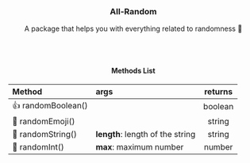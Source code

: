 <br>

<div align="center">
  <h3>All-Random</h3>
  
  A package that helps you with everything related to randomness 🔄
</div>

<br>
<br>

<h4 align="center">Methods List</h4>

<div align="center">
  
| Method             | args                               | returns |
| :---               | :-------                           | :-----: |
| 👍 randomBoolean() |                                    | boolean |
| 🔮 randomEmoji()   |                                    | string  |
| 📝 randomString()  | **length**: length of the string   | string  |
| 🔢 randomInt()     | **max**: maximum number            | number  |
</div>

<br>
<br>
<br>
<br>
<br>
